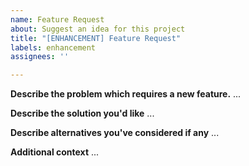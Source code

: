 ```yaml
---
name: Feature Request
about: Suggest an idea for this project
title: "[ENHANCEMENT] Feature Request"
labels: enhancement
assignees: ''

---
```


**Describe the problem which requires a new feature.**
...

**Describe the solution you'd like**
...

**Describe alternatives you've considered if any**
...

**Additional context**
...
